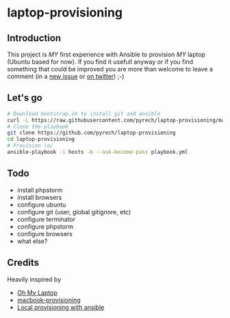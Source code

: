 # laptop-provisioning

## Introduction

This project is *MY* first experience with Ansible to provision *MY* laptop
(Ubuntu based for now).
If you find it usefull anyway or if you find something that could be improved
you are more than welcome to leave a comment (in a
[new issue](https://github.com/pyrech/laptop-provisioning/issues/new) or
[on twitter](https://twitter.com/pyrech)) ;-)

## Let's go

```bash
# Download bootstrap.sh to install git and ansible
curl -L https://raw.githubusercontent.com/pyrech/laptop-provisioning/master/bootstrap.sh | bash
# Clone the playbook
git clone https://github.com/pyrech/laptop-provisioning
cd laptop-provisioning
# Provision \o/
ansible-playbook -i hosts -b --ask-become-pass playbook.yml
```

## Todo

- install phpstorm
- install browsers
- configure ubuntu
- configure git (user, global gitignore, etc)
- configure terminator
- configure phpstorm
- configure browsers
- what else?

## Credits

Heavily inspired by
- [Oh My Laptop](https://github.com/xiaohanyu/oh-my-laptop)
- [macbook-provisioning](https://github.com/craigmarvelley/macbook-provisioning)
- [Local provisioning with ansible](http://marvelley.com/blog/2014/04/11/local-provisioning-with-ansible/)
